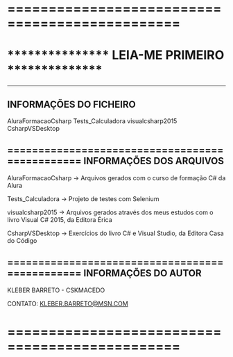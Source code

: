 =============================================== 
=============================================== 
*************** LEIA-ME PRIMEIRO **************
=============================================== 
-----------------------------------------------
INFORMAÇÕES DO FICHEIRO
-----------------------------------------------

AluraFormacaoCsharp
Tests_Calculadora
visualcsharp2015
CsharpVSDesktop

===============================================
INFORMAÇÕES DOS ARQUIVOS
-----------------------------------------------

AluraFormacaoCsharp -> Arquivos gerados com o 
curso de formação C# da Alura

Tests_Calculadora -> Projeto de testes com 
Selenium

visualcsharp2015 -> Arquivos gerados através 
dos meus estudos com o livro Visual C# 2015, 
da Editora Érica

CsharpVSDesktop -> Exercícios do livro C# e 
Visual Studio, da Editora Casa do Código

=============================================== 
INFORMAÇÕES DO AUTOR
-----------------------------------------------
KLEBER BARRETO - CSKMACEDO

CONTATO: KLEBER.BARRETO@MSN.COM

=============================================== 
===============================================